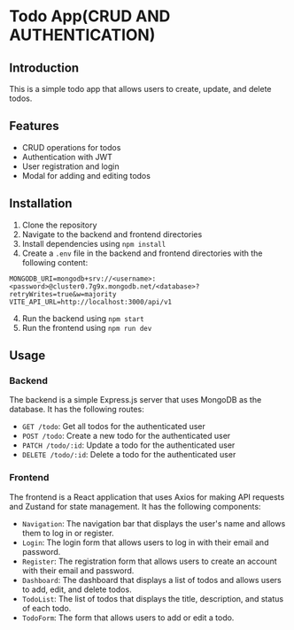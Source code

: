 # Todo App(CRUD AND AUTHENTICATION)

## Introduction

This is a simple todo app that allows users to create, update, and delete todos.

## Features

- CRUD operations for todos
- Authentication with JWT
- User registration and login
- Modal for adding and editing todos

## Installation

1. Clone the repository
2. Navigate to the backend and frontend directories
3. Install dependencies using `npm install`
4. Create a `.env` file in the backend and frontend directories with the following content:

```
MONGODB_URI=mongodb+srv://<username>:<password>@cluster0.7g9x.mongodb.net/<database>?retryWrites=true&w=majority
VITE_API_URL=http://localhost:3000/api/v1
```

4. Run the backend using `npm start`
5. Run the frontend using `npm run dev`

## Usage

### Backend

The backend is a simple Express.js server that uses MongoDB as the database. It has the following routes:

- `GET /todo`: Get all todos for the authenticated user
- `POST /todo`: Create a new todo for the authenticated user
- `PATCH /todo/:id`: Update a todo for the authenticated user
- `DELETE /todo/:id`: Delete a todo for the authenticated user

### Frontend

The frontend is a React application that uses Axios for making API requests and Zustand for state management. It has the following components:

- `Navigation`: The navigation bar that displays the user's name and allows them to log in or register.
- `Login`: The login form that allows users to log in with their email and password.
- `Register`: The registration form that allows users to create an account with their email and password.
- `Dashboard`: The dashboard that displays a list of todos and allows users to add, edit, and delete todos.
- `TodoList`: The list of todos that displays the title, description, and status of each todo.
- `TodoForm`: The form that allows users to add or edit a todo.
